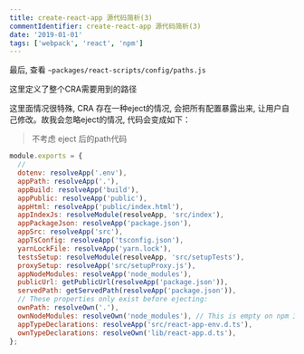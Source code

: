 ```yaml
---
title: create-react-app 源代码简析(3)
commentIdentifier: create-react-app 源代码简析(3)
date: '2019-01-01'
tags: ['webpack', 'react', 'npm']
---
```


最后, 查看 `~packages/react-scripts/config/paths.js`

这里定义了整个CRA需要用到的路径

这里面情况很特殊, CRA 存在一种eject的情况, 会把所有配置暴露出来, 让用户自己修改。故我会忽略eject的情况, 代码会变成如下：

> 不考虑 eject 后的path代码
```javascript
module.exports = {
  //
  dotenv: resolveApp('.env'),
  appPath: resolveApp('.'),
  appBuild: resolveApp('build'),
  appPublic: resolveApp('public'),
  appHtml: resolveApp('public/index.html'),
  appIndexJs: resolveModule(resolveApp, 'src/index'),
  appPackageJson: resolveApp('package.json'),
  appSrc: resolveApp('src'),
  appTsConfig: resolveApp('tsconfig.json'),
  yarnLockFile: resolveApp('yarn.lock'),
  testsSetup: resolveModule(resolveApp, 'src/setupTests'),
  proxySetup: resolveApp('src/setupProxy.js'),
  appNodeModules: resolveApp('node_modules'),
  publicUrl: getPublicUrl(resolveApp('package.json')),
  servedPath: getServedPath(resolveApp('package.json')),
  // These properties only exist before ejecting:
  ownPath: resolveOwn('.'),
  ownNodeModules: resolveOwn('node_modules'), // This is empty on npm 3
  appTypeDeclarations: resolveApp('src/react-app-env.d.ts'),
  ownTypeDeclarations: resolveOwn('lib/react-app.d.ts'),
};
```

